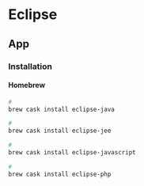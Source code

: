 # Eclipse

## App

### Installation

#### Homebrew

```sh
#
brew cask install eclipse-java

#
brew cask install eclipse-jee

#
brew cask install eclipse-javascript

#
brew cask install eclipse-php
```
